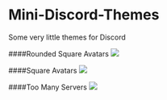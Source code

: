 # Mini-Discord-Themes
Some very little themes for Discord

####Rounded Square Avatars
<img src="https://cdn.rawgit.com/Zerthox/Mini-Discord-Themes/master/screenshots/roundendsquareavatars.png">

####Square Avatars
<img src="https://cdn.rawgit.com/Zerthox/Mini-Discord-Themes/master/screenshots/squareavatars.png">

####Too Many Servers
<img src="https://cdn.rawgit.com/Zerthox/Mini-Discord-Themes/master/screenshots/toomanyservers.png">
